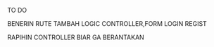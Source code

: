 TO DO 

BENERIN RUTE 
TAMBAH LOGIC CONTROLLER,FORM LOGIN REGIST 


RAPIHIN CONTROLLER BIAR GA BERANTAKAN